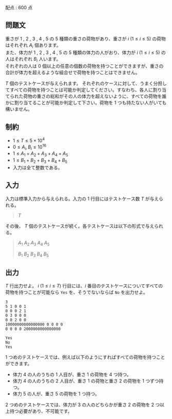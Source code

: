 配点 : $600$ 点

## 問題文

重さが $1$ , $2$ , $3$ , $4$ , $5$ の $5$ 種類の重さの荷物があり、重さが $i$ $(1 \leq i \leq 5)$ の荷物はそれぞれ $A_i$ 個あります。<br>
また、体力が $1$ , $2$ , $3$ , $4$ , $5$ の $5$ 種類の体力の人がおり、体力が $i$ $(1 \leq i \leq 5)$ の人はそれぞれ $B_i$ 人います。<br>
それぞれの人は $0$ 個以上の任意の個数の荷物を持つことができますが、重さの合計が体力を超えるような組合せで荷物を持つことはできません。

$T$ 個のテストケースが与えられます。
それぞれのケースに対して、うまく分担してすべての荷物を持つことは可能か判定してください。すなわち、各人に割り当てられた荷物の重さの総和がその人の体力を超えないように、すべての荷物を誰かに割り当てることが可能か判定して下さい。荷物を $1$ つも持たない人がいても構いません。

## 制約

- $1 \leq T \leq 5\times 10^4$
- $0 \leq A_i,B_i \leq 10^{16}$
- $1 \leq A_1+A_2+A_3+A_4+A_5$
- $1 \leq B_1+B_2+B_3+B_4+B_5$
- 入力は全て整数である。

## 入力

入力は標準入力から与えられる。入力の $1$ 行目にはテストケース数 $T$ が与えられる。

> $T$

その後、 $T$ 個のテストケースが続く。各テストケースは以下の形式で与えられる。

> $A_1$ $A_2$ $A_3$ $A_4$ $A_5$
> 
> $B_1$ $B_2$ $B_3$ $B_4$ $B_5$

## 出力

$T$ 行出力せよ。
$i$ $(1\leq i\leq T)$ 行目には、$i$ 番目のテストケースについてすべての荷物を持つことが可能なら `Yes` を、そうでないならば `No` を出力せよ。  

```input1
3
5 1 0 0 1
0 0 0 2 1
0 3 0 0 0
0 0 2 0 0
10000000000000000 0 0 0 0
0 0 0 0 2000000000000000
```

```output1
Yes
No
Yes
```

$1$ つめのテストケースでは、例えば以下のようにすればすべての荷物を持つことができます。

- 体力 $4$ の人のうちの $1$ 人目が、重さ $1$ の荷物を $4$ つ持つ。
- 体力 $4$ の人のうちの $2$ 人目が、重さ $1$ の荷物と重さ $2$ の荷物を $1$ つずつ持つ。
- 体力 $5$ の人が、重さ $5$ の荷物を $1$ つ持つ。

$2$ つめのテストケースでは、体力が $3$ の人のどちらかが重さ $2$ の荷物を $2$ つ以上持つ必要があり、不可能です。